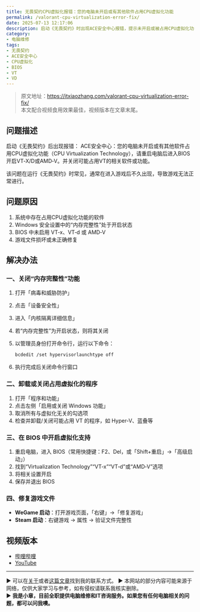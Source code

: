 ```yaml
---
title: 无畏契约CPU虚拟化报错：您的电脑未开启或有其他软件占用CPU虚拟化功能
permalink: /valorant-cpu-virtualization-error-fix/
date: 2025-07-13 12:17:06
description: 启动《无畏契约》时出现ACE安全中心报错，提示未开启或被占用CPU虚拟化功能。本文提供系统设置、BIOS配置及游戏修复等完整解决方案。
category:
- 电脑维修
tags:
- 无畏契约
- ACE安全中心
- CPU虚拟化
- BIOS
- VT
- VD
---
```


> 原文地址：<https://itxiaozhang.com/valorant-cpu-virtualization-error-fix/>  
> 本文配合视频食用效果最佳，视频版本在文章末尾。

## 问题描述

启动《无畏契约》后出现报错：
ACE安全中心：您的电脑未开启或有其他软件占用CPU虚拟化功能（CPU Virtualization Technology），请重启电脑后进入BIOS开启VT‑X/D或AMD‑V。并关闭可能占用VT的相关软件或功能。

该问题在运行《无畏契约》时常见，通常在进入游戏后不久出现，导致游戏无法正常进行。

## 问题原因

1. 系统中存在占用CPU虚拟化功能的软件
2. Windows 安全设置中的“内存完整性”处于开启状态
3. BIOS 中未启用 VT‑x、VT‑d 或 AMD‑V
4. 游戏文件损坏或未正确修复

## 解决办法

### 一、关闭“内存完整性”功能

1. 打开「病毒和威胁防护」
2. 点击「设备安全性」
3. 进入「内核隔离详细信息」
4. 若“内存完整性”为开启状态，则将其关闭
5. 以管理员身份打开命令行，运行以下命令：

   ```bash
   bcdedit /set hypervisorlaunchtype off
   ```

6. 执行完成后关闭命令行窗口

### 二、卸载或关闭占用虚拟化的程序

1. 打开「程序和功能」
2. 点击左侧「启用或关闭 Windows 功能」
3. 取消所有与虚拟化无关的勾选项
4. 检查并卸载/关闭可能占用 VT 的程序，如 Hyper‑V、蓝叠等

### 三、在 BIOS 中开启虚拟化支持

1. 重启电脑，进入 BIOS（常用快捷键：F2、Del，或「Shift+重启」→「高级启动」）
2. 找到“Virtualization Technology”“VT‑x”“VT‑d”或“AMD‑V”选项
3. 将相关设置开启
4. 保存并退出 BIOS

### 四、修复游戏文件

* **WeGame 启动**：打开游戏页面，「右键」→「修复游戏」
* **Steam 启动**：右键游戏 → 属性 → 验证文件完整性

## 视频版本

* [哔哩哔哩](https://space.bilibili.com/3546607630944387)
* [YouTube](https://www.youtube.com/@itxiaozhang)

---
▶ 可以在[关于](https://itxiaozhang.com/about/)或者[这篇文章](https://itxiaozhang.com/about-computer-repair-services-with-me/)找到我的联系方式。
▶ 本网站的部分内容可能来源于网络，仅供大家学习与参考，如有侵权请联系我核实删除。  
▶ **我是小章，目前全职提供电脑维修和IT咨询服务。如果您有任何电脑相关的问题，都可以问我噢。**  
